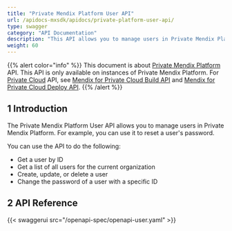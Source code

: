 ```yaml
---
title: "Private Mendix Platform User API"
url: /apidocs-mxsdk/apidocs/private-platform-user-api/
type: swagger
category: "API Documentation"
description: "This API allows you to manage users in Private Mendix Platform."
weight: 60
---
```


{{% alert color="info" %}}
This document is about [Private Mendix Platform](/private-mendix-platform/) API. This API is only available on instances of Private Mendix Platform. For [Private Cloud](/developerportal/deploy/private-cloud/) API, see [Mendix for Private Cloud Build API](/apidocs-mxsdk/apidocs/private-cloud-build-api/) and [Mendix for Private Cloud Deploy API](/apidocs-mxsdk/apidocs/private-cloud-deploy-api/).
{{% /alert %}}

## 1 Introduction

The Private Mendix Platform User API allows you to manage users in Private Mendix Platform. For example, you can use it to reset a user's password.

You can use the API to do the following:

* Get a user by ID
* Get a list of all users for the current organization
* Create, update, or delete a user
* Change the password of a user with a specific ID

## 2 API Reference

{{< swaggerui src="/openapi-spec/openapi-user.yaml"  >}}
